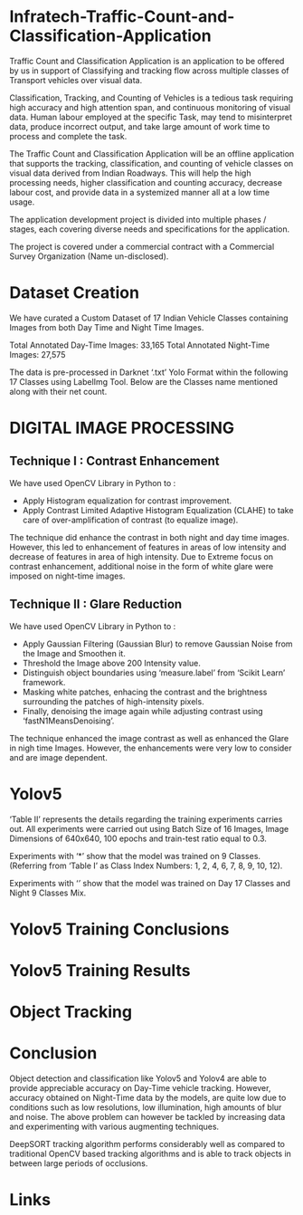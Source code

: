 # Infratech-Traffic-Count-and-Classification-Application

Traffic Count and Classification Application is an application to be offered by us in 
support of Classifying and tracking flow across multiple classes of Transport vehicles 
over visual data.

Classification, Tracking, and Counting of Vehicles is a tedious task requiring high 
accuracy and high attention span, and continuous monitoring of visual data. Human 
labour employed at the specific Task, may tend to misinterpret data, produce incorrect 
output, and take large amount of work time to process and complete the task.

The Traffic Count and Classification Application will be an offline application that 
supports the tracking, classification, and counting of vehicle classes on visual data derived 
from Indian Roadways. This will help the high processing needs, higher classification and 
counting accuracy, decrease labour cost, and provide data in a systemized manner all at a 
low time usage.

The application development project is divided into multiple phases / stages, each 
covering diverse needs and specifications for the application.

The project is covered under a commercial contract with a Commercial Survey 
Organization (Name un-disclosed).

# Dataset Creation

We have curated a Custom Dataset of 17 Indian Vehicle Classes containing Images from 
both Day Time and Night Time Images.

Total Annotated Day-Time Images: 33,165
Total Annotated Night-Time Images: 27,575

The data is pre-processed in Darknet ‘.txt’ Yolo Format within the following 17 Classes 
using LabelImg Tool. Below are the Classes name mentioned along with their net count.

# DIGITAL IMAGE PROCESSING

## Technique I : Contrast Enhancement

We have used OpenCV Library in Python to :

- Apply Histogram equalization for contrast improvement.
- Apply Contrast Limited Adaptive Histogram Equalization (CLAHE) to take care of over-amplification of contrast (to equalize image).

The technique did enhance the contrast in both night and day time images. However, 
this led to enhancement of features in areas of low intensity and decrease of features 
in area of high intensity. Due to Extreme focus on contrast enhancement, additional 
noise in the form of white glare were imposed on night-time images.

## Technique II : Glare Reduction

We have used OpenCV Library in Python to :

- Apply Gaussian Filtering (Gaussian Blur) to remove Gaussian Noise from the Image and Smoothen it.
- Threshold the Image above 200 Intensity value.
- Distinguish object boundaries using ‘measure.label’ from ‘Scikit Learn’ framework.
- Masking white patches, enhacing the contrast and the brightness surrounding the patches of high-intensity pixels.
- Finally, denoising the image again while adjusting contrast using ‘fastN1MeansDenoising’.

The technique enhanced the image contrast as well as enhanced the Glare in nigh time Images. However, the enhancements were very low to consider and are image dependent.

# Yolov5

‘Table II’ represents the details regarding the training experiments carries out. All experiments were carried out using Batch Size of 16 Images, Image Dimensions of 640x640, 100 epochs and train-test ratio equal to 0.3.

Experiments with ‘*’ show that the model was trained on 9 Classes. (Referring from ‘Table I’ as Class Index Numbers: 1, 2, 4, 6, 7, 8, 9, 10, 12).

Experiments with ‘*’* show that the model was trained on Day 17 Classes and Night 9 Classes Mix.

# Yolov5 Training Conclusions

# Yolov5 Training Results

# Object Tracking

# Conclusion

Object detection and classification like Yolov5 and Yolov4 are able to provide appreciable accuracy on Day-Time vehicle tracking. However, accuracy obtained on Night-Time data by the models, are quite low due to conditions such as low resolutions, low illumination, high amounts of blur and noise. The above problem can however be tackled by increasing data and experimenting with various augmenting techniques.

DeepSORT tracking algorithm performs considerably well as compared to traditional OpenCV based tracking algorithms and is able to track objects in between large periods of occlusions.

# Links
